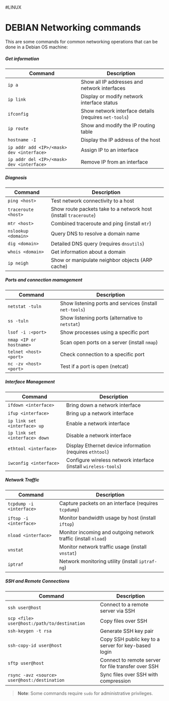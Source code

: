 #LINUX 

# DEBIAN Networking commands

This are some commands for common networking operations that can be done in a Debian OS machine: 

##### Get information

| Command                                   | Description                                           |
| ----------------------------------------- | ----------------------------------------------------- |
| `ip a`                                    | Show all IP addresses and network interfaces          |
| `ip link`                                 | Display or modify network interface status            |
| `ifconfig`                                | Show network interface details (requires `net-tools`) |
| `ip route`                                | Show and modify the IP routing table                  |
| `hostname -I`                             | Display the IP address of the host                    |
| `ip addr add <IP>/<mask> dev <interface>` | Assign IP to an interface                             |
| `ip addr del <IP>/<mask> dev <interface>` | Remove IP from an interface                           |

##### Diagnosis

| Command                          | Description                                       |
|----------------------------------|---------------------------------------------------|
| `ping <host>`                    | Test network connectivity to a host               |
| `traceroute <host>`              | Show route packets take to a network host (install `traceroute`) |
| `mtr <host>`                     | Combined traceroute and ping (install `mtr`)      |
| `nslookup <domain>`              | Query DNS to resolve a domain name                |
| `dig <domain>`                   | Detailed DNS query (requires `dnsutils`)          |
| `whois <domain>`                 | Get information about a domain                    |
| `ip neigh`                       | Show or manipulate neighbor objects (ARP cache)   |

##### Ports and connection mamagement

| Command                 | Description                                             |
| ----------------------- | ------------------------------------------------------- |
| `netstat -tuln`         | Show listening ports and services (install `net-tools`) |
| `ss -tuln`              | Show listening ports (alternative to `netstat`)         |
| `lsof -i :<port>`       | Show processes using a specific port                    |
| `nmap <IP or hostname>` | Scan open ports on a server (install `nmap`)            |
| `telnet <host> <port>`  | Check connection to a specific port                     |
| `nc -zv <host> <port>`  | Test if a port is open (netcat)                         |

##### Interface Management

| Command                                    | Description                                  |
|--------------------------------------------|----------------------------------------------|
| `ifdown <interface>`                       | Bring down a network interface               |
| `ifup <interface>`                         | Bring up a network interface                 |
| `ip link set <interface> up`               | Enable a network interface                   |
| `ip link set <interface> down`             | Disable a network interface                  |
| `ethtool <interface>`                      | Display Ethernet device information (requires `ethtool`) |
| `iwconfig <interface>`                     | Configure wireless network interface (install `wireless-tools`) |

##### Network Traffic

| Command                  | Description                                                     |
| ------------------------ | --------------------------------------------------------------- |
| `tcpdump -i <interface>` | Capture packets on an interface (requires `tcpdump`)            |
| `iftop -i <interface>`   | Monitor bandwidth usage by host (install `iftop`)               |
| `nload <interface>`      | Monitor incoming and outgoing network traffic (install `nload`) |
| `vnstat`                 | Monitor network traffic usage (install `vnstat`)                |
| `iptraf`                 | Network monitoring utility (install `iptraf-ng`)                |

##### SSH and Remote Connections

| Command                                        | Description                                       |
|------------------------------------------------|---------------------------------------------------|
| `ssh user@host`                                | Connect to a remote server via SSH                |
| `scp <file> user@host:/path/to/destination`    | Copy files over SSH                               |
| `ssh-keygen -t rsa`                            | Generate SSH key pair                             |
| `ssh-copy-id user@host`                        | Copy SSH public key to a server for key-based login |
| `sftp user@host`                               | Connect to remote server for file transfer over SSH |
| `rsync -avz <source> user@host:/destination`   | Sync files over SSH with compression              |

> **Note**: Some commands require `sudo` for administrative privileges.
